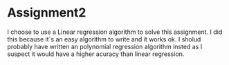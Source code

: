 # Assignment2

I choose to use a Linear regression algorithm to solve this assignment. I did this because it`s an easy algorithm to write and it works ok. 
I sholud probably have written an polynomial regression algorithm insted as I suspect it would have a higher acuracy than linear regression. 
